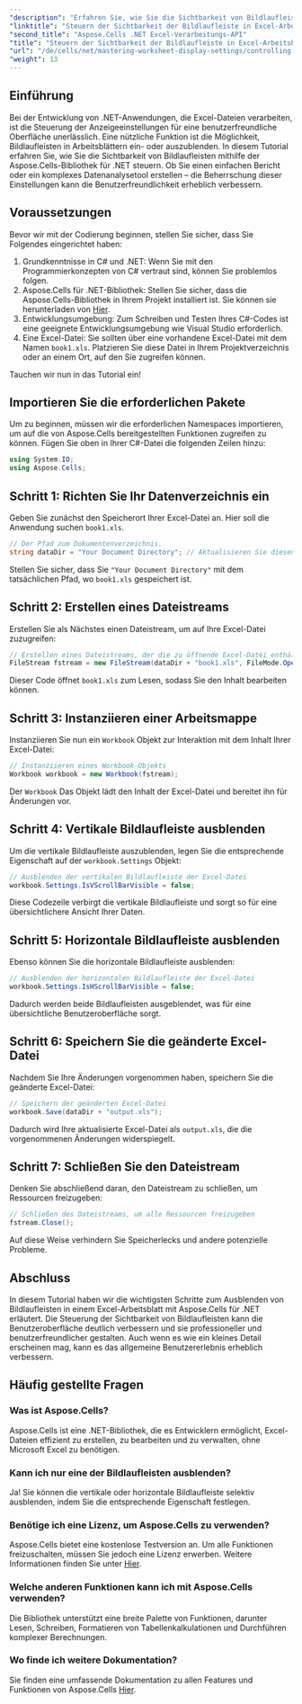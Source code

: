 ```yaml
---
"description": "Erfahren Sie, wie Sie die Sichtbarkeit von Bildlaufleisten in Excel-Arbeitsblättern mithilfe der Aspose.Cells-Bibliothek für .NET effektiv verwalten. Dieses umfassende Tutorial führt Sie durch die notwendigen Schritte zum Ausblenden vertikaler und horizontaler Bildlaufleisten."
"linktitle": "Steuern der Sichtbarkeit der Bildlaufleiste in Excel-Arbeitsblättern"
"second_title": "Aspose.Cells .NET Excel-Verarbeitungs-API"
"title": "Steuern der Sichtbarkeit der Bildlaufleiste in Excel-Arbeitsblättern"
"url": "/de/cells/net/mastering-worksheet-display-settings/controlling-scroll-bar-visibility/"
"weight": 13
---
```


## Einführung

Bei der Entwicklung von .NET-Anwendungen, die Excel-Dateien verarbeiten, ist die Steuerung der Anzeigeeinstellungen für eine benutzerfreundliche Oberfläche unerlässlich. Eine nützliche Funktion ist die Möglichkeit, Bildlaufleisten in Arbeitsblättern ein- oder auszublenden. In diesem Tutorial erfahren Sie, wie Sie die Sichtbarkeit von Bildlaufleisten mithilfe der Aspose.Cells-Bibliothek für .NET steuern. Ob Sie einen einfachen Bericht oder ein komplexes Datenanalysetool erstellen – die Beherrschung dieser Einstellungen kann die Benutzerfreundlichkeit erheblich verbessern.

## Voraussetzungen

Bevor wir mit der Codierung beginnen, stellen Sie sicher, dass Sie Folgendes eingerichtet haben:

1. Grundkenntnisse in C# und .NET: Wenn Sie mit den Programmierkonzepten von C# vertraut sind, können Sie problemlos folgen.
2. Aspose.Cells für .NET-Bibliothek: Stellen Sie sicher, dass die Aspose.Cells-Bibliothek in Ihrem Projekt installiert ist. Sie können sie herunterladen von [Hier](https://releases.aspose.com/cells/net/).
3. Entwicklungsumgebung: Zum Schreiben und Testen Ihres C#-Codes ist eine geeignete Entwicklungsumgebung wie Visual Studio erforderlich.
4. Eine Excel-Datei: Sie sollten über eine vorhandene Excel-Datei mit dem Namen `book1.xls`. Platzieren Sie diese Datei in Ihrem Projektverzeichnis oder an einem Ort, auf den Sie zugreifen können.

Tauchen wir nun in das Tutorial ein!

## Importieren Sie die erforderlichen Pakete

Um zu beginnen, müssen wir die erforderlichen Namespaces importieren, um auf die von Aspose.Cells bereitgestellten Funktionen zugreifen zu können. Fügen Sie oben in Ihrer C#-Datei die folgenden Zeilen hinzu:

```csharp
using System.IO;
using Aspose.Cells;
```

## Schritt 1: Richten Sie Ihr Datenverzeichnis ein

Geben Sie zunächst den Speicherort Ihrer Excel-Datei an. Hier soll die Anwendung suchen `book1.xls`.

```csharp
// Der Pfad zum Dokumentenverzeichnis.
string dataDir = "Your Document Directory"; // Aktualisieren Sie diesen Pfad!
```

Stellen Sie sicher, dass Sie `"Your Document Directory"` mit dem tatsächlichen Pfad, wo `book1.xls` gespeichert ist.

## Schritt 2: Erstellen eines Dateistreams

Erstellen Sie als Nächstes einen Dateistream, um auf Ihre Excel-Datei zuzugreifen:

```csharp
// Erstellen eines Dateistreams, der die zu öffnende Excel-Datei enthält
FileStream fstream = new FileStream(dataDir + "book1.xls", FileMode.Open);
```

Dieser Code öffnet `book1.xls` zum Lesen, sodass Sie den Inhalt bearbeiten können.

## Schritt 3: Instanziieren einer Arbeitsmappe

Instanziieren Sie nun ein `Workbook` Objekt zur Interaktion mit dem Inhalt Ihrer Excel-Datei:

```csharp
// Instanziieren eines Workbook-Objekts
Workbook workbook = new Workbook(fstream);
```

Der `Workbook` Das Objekt lädt den Inhalt der Excel-Datei und bereitet ihn für Änderungen vor.

## Schritt 4: Vertikale Bildlaufleiste ausblenden

Um die vertikale Bildlaufleiste auszublenden, legen Sie die entsprechende Eigenschaft auf der `workbook.Settings` Objekt:

```csharp
// Ausblenden der vertikalen Bildlaufleiste der Excel-Datei
workbook.Settings.IsVScrollBarVisible = false;
```

Diese Codezeile verbirgt die vertikale Bildlaufleiste und sorgt so für eine übersichtlichere Ansicht Ihrer Daten.

## Schritt 5: Horizontale Bildlaufleiste ausblenden

Ebenso können Sie die horizontale Bildlaufleiste ausblenden:

```csharp
// Ausblenden der horizontalen Bildlaufleiste der Excel-Datei
workbook.Settings.IsHScrollBarVisible = false;
```

Dadurch werden beide Bildlaufleisten ausgeblendet, was für eine übersichtliche Benutzeroberfläche sorgt.

## Schritt 6: Speichern Sie die geänderte Excel-Datei

Nachdem Sie Ihre Änderungen vorgenommen haben, speichern Sie die geänderte Excel-Datei:

```csharp
// Speichern der geänderten Excel-Datei
workbook.Save(dataDir + "output.xls");
```

Dadurch wird Ihre aktualisierte Excel-Datei als `output.xls`, die die vorgenommenen Änderungen widerspiegelt.

## Schritt 7: Schließen Sie den Dateistream

Denken Sie abschließend daran, den Dateistream zu schließen, um Ressourcen freizugeben:

```csharp
// Schließen des Dateistreams, um alle Ressourcen freizugeben
fstream.Close();
```

Auf diese Weise verhindern Sie Speicherlecks und andere potenzielle Probleme.

## Abschluss

In diesem Tutorial haben wir die wichtigsten Schritte zum Ausblenden von Bildlaufleisten in einem Excel-Arbeitsblatt mit Aspose.Cells für .NET erläutert. Die Steuerung der Sichtbarkeit von Bildlaufleisten kann die Benutzeroberfläche deutlich verbessern und sie professioneller und benutzerfreundlicher gestalten. Auch wenn es wie ein kleines Detail erscheinen mag, kann es das allgemeine Benutzererlebnis erheblich verbessern.

## Häufig gestellte Fragen

### Was ist Aspose.Cells?  
Aspose.Cells ist eine .NET-Bibliothek, die es Entwicklern ermöglicht, Excel-Dateien effizient zu erstellen, zu bearbeiten und zu verwalten, ohne Microsoft Excel zu benötigen.

### Kann ich nur eine der Bildlaufleisten ausblenden?  
Ja! Sie können die vertikale oder horizontale Bildlaufleiste selektiv ausblenden, indem Sie die entsprechende Eigenschaft festlegen.

### Benötige ich eine Lizenz, um Aspose.Cells zu verwenden?  
Aspose.Cells bietet eine kostenlose Testversion an. Um alle Funktionen freizuschalten, müssen Sie jedoch eine Lizenz erwerben. Weitere Informationen finden Sie unter [Hier](https://purchase.aspose.com/buy).

### Welche anderen Funktionen kann ich mit Aspose.Cells verwenden?  
Die Bibliothek unterstützt eine breite Palette von Funktionen, darunter Lesen, Schreiben, Formatieren von Tabellenkalkulationen und Durchführen komplexer Berechnungen.

### Wo finde ich weitere Dokumentation?  
Sie finden eine umfassende Dokumentation zu allen Features und Funktionen von Aspose.Cells [Hier](https://reference.aspose.com/cells/net/).